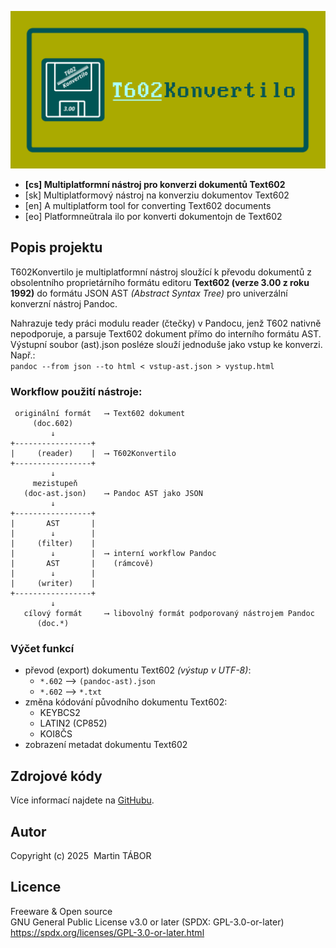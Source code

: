 ![Logo T602Konvertilo](res/github.png)

- **[cs] Multiplatformní nástroj pro konverzi dokumentů Text602**
- [sk] Multiplatformový nástroj na konverziu dokumentov Text602
- [en] A multiplatform tool for converting Text602 documents
- [eo] Platformneŭtrala ilo por konverti dokumentojn de Text602

## Popis projektu

T602Konvertilo je multiplatformní nástroj sloužící k převodu dokumentů
z obsolentního proprietárního formátu editoru **Text602 (verze 3.00 z roku
1992)** do formátu JSON AST *(Abstract Syntax Tree)* pro univerzální
konverzní nástroj Pandoc.

Nahrazuje tedy práci modulu reader (čtečky) v Pandocu, jenž T602 nativně
nepodporuje, a parsuje Text602 dokument přímo do interního formátu AST.
Výstupní soubor (ast).json posléze slouží jednoduše jako vstup ke konverzi.
Např.:  
`pandoc --from json --to html < vstup-ast.json > vystup.html`

### Workflow použití nástroje:

```text
 originální formát   ⟶ Text602 dokument
     (doc.602)
         ↓
+-----------------+
|     (reader)    |  ⟶ T602Konvertilo
+-----------------+
         ↓
     mezistupeň
   (doc-ast.json)    ⟶ Pandoc AST jako JSON
         ↓
+-----------------+
|       AST       |
|        ↓        |
|     (filter)    |
|        ↓        |  ⟶ interní workflow Pandoc
|       AST       |    (rámcově)
|        ↓        |
|     (writer)    |
+-----------------+
         ↓
   cílový formát     ⟶ libovolný formát podporovaný nástrojem Pandoc
      (doc.*)
```

### Výčet funkcí

- převod (export) dokumentu Text602 *(výstup v UTF-8)*:
  - `*.602` ⟶ `(pandoc-ast).json`
  - `*.602` ⟶ `*.txt`
- změna kódování původního dokumentu Text602:
  - KEYBCS2
  - LATIN2 (CP852)
  - KOI8ČS
- zobrazení metadat dokumentu Text602

## Zdrojové kódy

Více informací najdete na [GitHubu](https://github.com/ma-ta/t602konvertilo).

## Autor

Copyright (c) 2025&nbsp;&nbsp;Martin TÁBOR

## Licence

Freeware & Open source  
GNU General Public License v3.0 or later (SPDX: GPL-3.0-or-later)  
https://spdx.org/licenses/GPL-3.0-or-later.html
